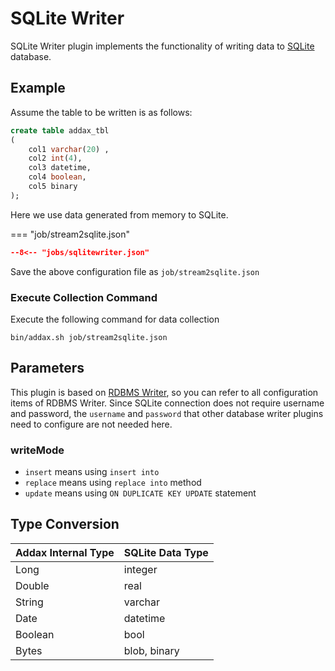 # SQLite Writer

SQLite Writer plugin implements the functionality of writing data to [SQLite](https://sqlite.org/index.html) database.

## Example

Assume the table to be written is as follows:

```sql
create table addax_tbl
(
    col1 varchar(20) ,
    col2 int(4),
    col3 datetime,
    col4 boolean,
    col5 binary
);
```

Here we use data generated from memory to SQLite.

=== "job/stream2sqlite.json"

```json
--8<-- "jobs/sqlitewriter.json"
```

Save the above configuration file as `job/stream2sqlite.json`

### Execute Collection Command

Execute the following command for data collection

```shell
bin/addax.sh job/stream2sqlite.json
```

## Parameters

This plugin is based on [RDBMS Writer](../rdbmswriter), so you can refer to all configuration items of RDBMS Writer. Since SQLite connection does not require username and password, the `username` and `password` that other database writer plugins need to configure are not needed here.

### writeMode

- `insert` means using `insert into`
- `replace` means using `replace into` method
- `update` means using `ON DUPLICATE KEY UPDATE` statement

## Type Conversion

| Addax Internal Type | SQLite Data Type |
| ------------------- | ---------------- |
| Long                | integer          |
| Double              | real             |
| String              | varchar          |
| Date                | datetime         |
| Boolean             | bool             |
| Bytes               | blob, binary     |